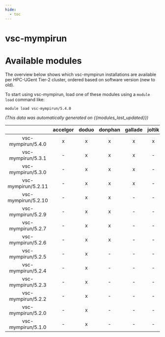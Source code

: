 ```yaml
---
hide:
  - toc
---
```


vsc-mympirun
============

# Available modules


The overview below shows which vsc-mympirun installations are available per HPC-UGent Tier-2 cluster, ordered based on software version (new to old).

To start using vsc-mympirun, load one of these modules using a `module load` command like:

```shell
module load vsc-mympirun/5.4.0
```

*(This data was automatically generated on {{modules_last_updated}})*  

| |accelgor|doduo|donphan|gallade|joltik|shinx|
| :---: | :---: | :---: | :---: | :---: | :---: | :---: |
|vsc-mympirun/5.4.0|x|x|x|x|x|x|
|vsc-mympirun/5.3.1|-|x|x|x|-|x|
|vsc-mympirun/5.3.0|-|x|x|x|-|-|
|vsc-mympirun/5.2.11|-|x|x|x|-|-|
|vsc-mympirun/5.2.10|-|x|x|-|-|-|
|vsc-mympirun/5.2.9|-|x|x|-|-|-|
|vsc-mympirun/5.2.7|-|x|x|-|-|-|
|vsc-mympirun/5.2.6|-|x|x|-|-|-|
|vsc-mympirun/5.2.5|-|x|-|-|-|-|
|vsc-mympirun/5.2.4|-|x|-|-|-|-|
|vsc-mympirun/5.2.3|-|x|-|-|-|-|
|vsc-mympirun/5.2.2|-|x|-|-|-|-|
|vsc-mympirun/5.2.0|-|x|-|-|-|-|
|vsc-mympirun/5.1.0|-|x|-|-|-|-|
